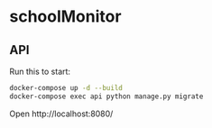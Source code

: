 # schoolMonitor

## API 

Run this to start:

```bash
docker-compose up -d --build
docker-compose exec api python manage.py migrate
```

Open http://localhost:8080/
